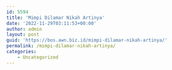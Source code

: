 ```yaml
---
id: 5594
title: 'Mimpi Dilamar Nikah Artinya'
date: '2022-11-29T03:11:53+00:00'
author: admin
layout: post
guid: 'https://bos.awn.biz.id/mimpi-dilamar-nikah-artinya/'
permalink: /mimpi-dilamar-nikah-artinya/
categories:
    - Uncategorized
---
```


